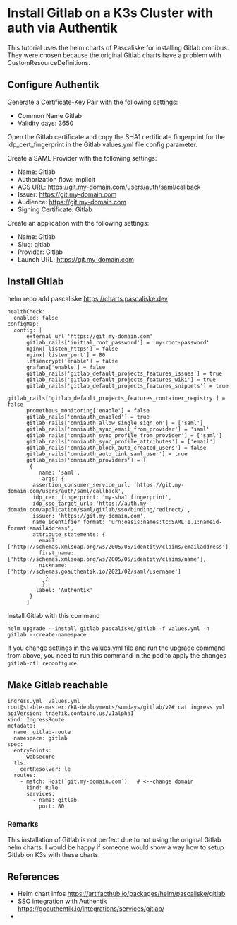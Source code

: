 # Install Gitlab on a K3s Cluster with auth via Authentik

This tutorial uses the helm charts of Pascaliske for installing Gitlab omnibus. They were chosen because the original Gitlab charts have a problem with CustomResourceDefinitions.

## Configure Authentik

Generate a Certificate-Key Pair with the following settings:
* Common Name Gitlab
* Validity days: 3650

Open the Gitlab certificate and copy the SHA1 certificate fingerprint for the idp_cert_fingerprint in the Gitlab values.yml file config parameter.

Create a SAML Provider with the following settings:
* Name: Gitlab
* Authorization flow: implicit
* ACS URL: https://git.my-domain.com/users/auth/saml/callback
* Issuer: https://git.my-domain.com
* Audience: https://git.my-domain.com
* Signing Certificate: Gitlab

Create an application with the following settings:
* Name: Gitlab
* Slug: gitlab
* Provider: Gitlab
* Launch URL: https://git.my-domain.com
## Install Gitlab
helm repo add pascaliske https://charts.pascaliske.dev

```
healthCheck:
  enabled: false
configMap:
  config: |
      external_url 'https://git.my-domain.com'
      gitlab_rails['initial_root_password'] = 'my-root-password'
      nginx['listen_https'] = false
      nginx['listen_port'] = 80
      letsencrypt['enable'] = false
      grafana['enable'] = false
      gitlab_rails['gitlab_default_projects_features_issues'] = true
      gitlab_rails['gitlab_default_projects_features_wiki'] = true
      gitlab_rails['gitlab_default_projects_features_snippets'] = true
      gitlab_rails['gitlab_default_projects_features_container_registry'] = false
      prometheus_monitoring['enable'] = false
      gitlab_rails['omniauth_enabled'] = true
      gitlab_rails['omniauth_allow_single_sign_on'] = ['saml']
      gitlab_rails['omniauth_sync_email_from_provider'] = 'saml'
      gitlab_rails['omniauth_sync_profile_from_provider'] = ['saml']
      gitlab_rails['omniauth_sync_profile_attributes'] = ['email']
      gitlab_rails['omniauth_block_auto_created_users'] = false
      gitlab_rails['omniauth_auto_link_saml_user'] = true
      gitlab_rails['omniauth_providers'] = [
       {
          name: 'saml',
           args: {
        assertion_consumer_service_url: 'https://git.my-domain.com/users/auth/saml/callback',
        idp_cert_fingerprint: 'my-sha1 fingerprint',
        idp_sso_target_url: 'https://auth.my-domain.com/application/saml/gitlab/sso/binding/redirect/',
        issuer: 'https://git.my-domain.com',
        name_identifier_format: 'urn:oasis:names:tc:SAML:1.1:nameid-format:emailAddress',
        attribute_statements: {
          email: ['http://schemas.xmlsoap.org/ws/2005/05/identity/claims/emailaddress'],
          first_name: ['http://schemas.xmlsoap.org/ws/2005/05/identity/claims/name'],
          nickname: ['http://schemas.goauthentik.io/2021/02/saml/username']
            }
           },
         label: 'Authentik'
       }
      ]
```

Install Gitlab with this command
```
helm upgrade --install gitlab pascaliske/gitlab -f values.yml -n gitlab --create-namespace
```
If you change settings in the values.yml file and run the upgrade command from above, you need to run this command in the pod to apply the changes ```gitlab-ctl reconfigure```.


## Make Gitlab reachable

```
ingress.yml  values.yml
root@stable-master:/k8-deployments/sumdays/gitlab/v2# cat ingress.yml
apiVersion: traefik.containo.us/v1alpha1
kind: IngressRoute
metadata:
  name: gitlab-route
  namespace: gitlab
spec:
  entryPoints:
    - websecure
  tls:
    certResolver: le
  routes:
    - match: Host(`git.my-domain.com`)   # <--change domain
      kind: Rule
      services:
        - name: gitlab
          port: 80
```

### Remarks
This installation of Gitlab is not perfect due to not using the original Gitlab helm charts. I would be happy if someone would show a way how to setup Gitlab on K3s with these charts.

## References
* Helm chart infos https://artifacthub.io/packages/helm/pascaliske/gitlab
* SSO integration with Authentik https://goauthentik.io/integrations/services/gitlab/
*